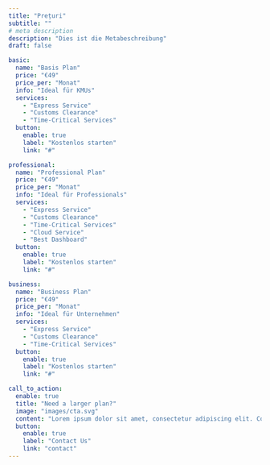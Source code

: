 ```yaml
---
title: "Prețuri"
subtitle: ""
# meta description
description: "Dies ist die Metabeschreibung"
draft: false

basic:
  name: "Basis Plan"
  price: "€49"
  price_per: "Monat"
  info: "Ideal für KMUs"
  services:
    - "Express Service"
    - "Customs Clearance"
    - "Time-Critical Services"
  button:
    enable: true
    label: "Kostenlos starten"
    link: "#"

professional:
  name: "Professional Plan"
  price: "€49"
  price_per: "Monat"
  info: "Ideal für Professionals"
  services:
    - "Express Service"
    - "Customs Clearance"
    - "Time-Critical Services"
    - "Cloud Service"
    - "Best Dashboard"
  button:
    enable: true
    label: "Kostenlos starten"
    link: "#"

business:
  name: "Business Plan"
  price: "€49"
  price_per: "Monat"
  info: "Ideal für Unternehmen"
  services:
    - "Express Service"
    - "Customs Clearance"
    - "Time-Critical Services"
  button:
    enable: true
    label: "Kostenlos starten"
    link: "#"

call_to_action:
  enable: true
  title: "Need a larger plan?"
  image: "images/cta.svg"
  content: "Lorem ipsum dolor sit amet, consectetur adipiscing elit. Consequat tristique eget amet, tempus eu at consecttur."
  button:
    enable: true
    label: "Contact Us"
    link: "contact"
---
```

